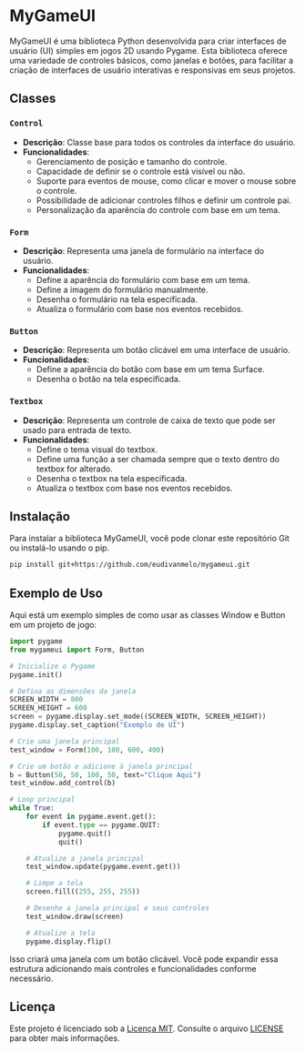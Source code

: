 # MyGameUI

MyGameUI é uma biblioteca Python desenvolvida para criar interfaces de usuário (UI) simples em jogos 2D usando Pygame. Esta biblioteca oferece uma variedade de controles básicos, como janelas e botões, para facilitar a criação de interfaces de usuário interativas e responsivas em seus projetos.

## Classes

### `Control`

- **Descrição**: Classe base para todos os controles da interface do usuário.
- **Funcionalidades**:
    - Gerenciamento de posição e tamanho do controle.
    - Capacidade de definir se o controle está visível ou não.
    - Suporte para eventos de mouse, como clicar e mover o mouse sobre o controle.
    - Possibilidade de adicionar controles filhos e definir um controle pai.
    - Personalização da aparência do controle com base em um tema.

### `Form`

- **Descrição**: Representa uma janela de formulário na interface do usuário.
- **Funcionalidades**:
    - Define a aparência do formulário com base em um tema.
    - Define a imagem do formulário manualmente.
    - Desenha o formulário na tela especificada.
    - Atualiza o formulário com base nos eventos recebidos.

### `Button`

- **Descrição**: Representa um botão clicável em uma interface de usuário.
- **Funcionalidades**:
    - Define a aparência do botão com base em um tema Surface.
    - Desenha o botão na tela especificada.

### `Textbox`

- **Descrição**: Representa um controle de caixa de texto que pode ser usado para entrada de texto.
- **Funcionalidades**:
    - Define o tema visual do textbox.
    - Define uma função a ser chamada sempre que o texto dentro do textbox for alterado.
    - Desenha o textbox na tela especificada.
    - Atualiza o textbox com base nos eventos recebidos.

## Instalação

Para instalar a biblioteca MyGameUI, você pode clonar este repositório Git ou instalá-lo usando o pip.

```bash
pip install git+https://github.com/eudivanmelo/mygameui.git
```

## Exemplo de Uso

Aqui está um exemplo simples de como usar as classes Window e Button em um projeto de jogo:

```python
import pygame
from mygameui import Form, Button

# Inicialize o Pygame
pygame.init()

# Defina as dimensões da janela
SCREEN_WIDTH = 800
SCREEN_HEIGHT = 600
screen = pygame.display.set_mode((SCREEN_WIDTH, SCREEN_HEIGHT))
pygame.display.set_caption("Exemplo de UI")

# Crie uma janela principal
test_window = Form(100, 100, 600, 400)

# Crie um botão e adicione à janela principal
b = Button(50, 50, 100, 50, text="Clique Aqui")
test_window.add_control(b)

# Loop principal
while True:
    for event in pygame.event.get():
        if event.type == pygame.QUIT:
            pygame.quit()
            quit()

    # Atualize a janela principal
    test_window.update(pygame.event.get())

    # Limpe a tela
    screen.fill((255, 255, 255))

    # Desenhe a janela principal e seus controles
    test_window.draw(screen)

    # Atualize a tela
    pygame.display.flip()
```

Isso criará uma janela com um botão clicável. Você pode expandir essa estrutura adicionando mais controles e funcionalidades conforme necessário.

## Licença

Este projeto é licenciado sob a [Licença MIT](LICENSE). Consulte o arquivo [LICENSE](LICENSE) para obter mais informações.

